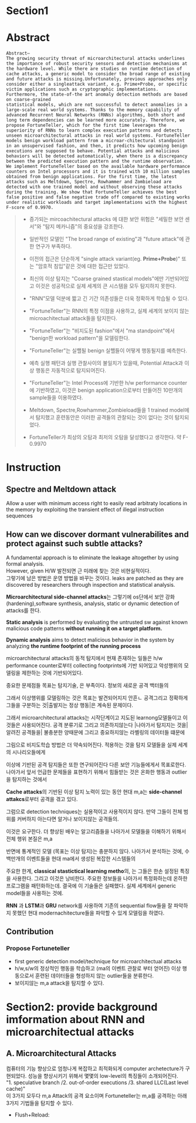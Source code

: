 # Section1
# Abstract

```
Abstract—
The growing security threat of microarchitectural attacks underlines the importance of robust security sensors and detection mechanisms at the hardware level. While there are studies on runtime detection of cache attacks, a generic model to consider the broad range of existing and future attacks is missing.Unfortunately, previous approaches only consider either a singleattack variant, e.g. Prime+Probe, or specific victim applications such as cryptographic implementations. Furthermore, the state-of-the art anomaly detection methods are based on coarse-grained
statistical models, which are not successful to detect anomalies in a large-scale real world systems. Thanks to the memory capability of advanced Recurrent Neural Networks (RNNs) algorithms, both short and long term dependencies can be learned more accurately. Therefore, we
propose FortuneTeller, which for the first time leverages the superiority of RNNs to learn complex execution patterns and detects unseen microarchitectural attacks in real world systems. FortuneTeller models benign workload pattern from a microar-chitectural standpoint in an unsupervised fashion, and then, it predicts how upcoming benign executions are supposed to behave. Potential attacks and malicious behaviors will be detected automatically, when there is a discrepancy between the predicted execution pattern and the runtime observation. We implement FortuneTeller based on the available hardware performance counters on Intel processors and it is trained with 10 million samples obtained from benign applications. For the first time, the latest attacks such as Meltdown, Spectre, Rowhammer and Zombieload are detected with one trained model and without observing these attacks during the training. We show that FortuneTeller achieves the best false positive and false negative trade off compared to existing works under realistic workloads and target implementations with the highest F-score of 0.9970.
```

> * 증가되는 mircoachitectural attacks 에 대한 보안 위험은 "세밀한 보안 센서"와 "탐지 메카니즘"의 중요성을 강조한다.  
> * 일반적인 모델인 "The broad range of existing"과 "future attack"에 관한 연구가 부족하다.   
> * 이전의 접근은 단순하게 "single attack variant(eg. **Prime+Probe**)" 또는 "암호적 침입"같은 것에 대한 접근만 있었다.  
> * 최신의 이상 탐지는 "Coarse grained stastical models"에만 기반되어있고 이것은 성공적으로 실제 세계의 큰 시스템을 모두 탐지하지 못한다.  
>  
> * "RNN"모델 덕분에 짧고 긴 기간 의존성들은 더욱 정확하게 학습될 수 있다.
> * "FortuneTeller"는 RNN의 특정 이점을 사용하고, 실제 세계의 보이지 않는 microachitectual attack들을 탐지한다.
> * "FortuneTeller"는 "비지도된 fashion"에서 "ma standpoint"에서 "benign한 workload pattern"을 모델링한다. 
> * "FortuneTeller"는 실핼될 benign 실핼들이 어떻게 행동될지를 예측한다.  
> * 예측 실행 패턴과 실행 관찰사이의 불일치가 있을때, Potential Attack과 이상 행동은 자동적으로 탐지되어진다.  
>  
> * "FortuneTeller"는 Intel Process에 기반한 h/w performance counter에 기반하였고, 이것은 benign application으로부터 만들어진 10만개의 sample들을 이용하였다.  
> * Meltdown, Spectre,Rowhammer,Zombieload들을 1 trained model에서 탐지했고 훈련동안은 이러한 공격들의 관찰되는 것이 없다는 것이 탐지되었다.  
> * FortuneTeller가 최상의 오탐과 최저의 오탐을 달성했다고 생각한다. 약 F-0.9970

# Instruction
## Spectre and Meltdown attack 
Allow a user with minimum access right to easily read arbitraty locations in the memory by exploiting the transient effect of illegal instruction sequences

## How can we discover **dormant vulnerabilites** and protect against such **subtle attacks**?

A fundamental approach is to eliminate the leakage altogether by using formal analysis.  
However, given H/W 발전되면 근 미래에 찾는 것은 비현실적이다.   
그렇기에 남은 방법은 운영 방법을 바꾸는 것이다.
leaks are patched as they are discovered by researchers through inspection and statistical analysis.
  
**Microarchitectural side-channel attacks**는 그렇기에 os단에서 보안 강화(hardening),software synthesis, analysis, static or dynamic detection of attacks를 한다. 

**Static analysis** is performed by evaluating the untrusted sw against known malicious code patterns **without running it on a target platform.**  

**Dynamic analysis** aims to detect malicious behavior in the system by analyzing **the runtime footprint of the running process**  

microarchitectural attacks의 동적 탐지에서 현재 존재하는 일들은 h/w performance counter로부터 collecting footprints에 기반 되어있고 악성행위의 모델링을 제한하는 것에 기반되어있다.  

중요한 문제점들 목표는 탐지기술, 은 부족이다. 정보의 새로운 공격 백터들의 

그래서 이상행위를 모델링하는 것은 목표는 발견되어지지 안흔ㄴ 공격그리고 정확하게 그들을 구분하는 것|출발지는 정상 행동|은 계속된 문제이다.

그래서 microarchitectural attacks는 시작단계이고 지도된 learnong모델들이고 이것들은 사용되어진다. 공격 분류기로 그리고 의존하지않는다 |나아가서 탐지지는 것을| 알려진 공격들을| 불충분한 양때문에 그리고 중요하지않는 라벨링의 데이터들 떄문에 

그림으로 비지도학습 방법은 더 약속되어진다. 적용하는 것을 탐지 모델들을 실제 세계의 시나리오들에게

이상에 기반된 공격 탐지들은 또한 연구되어진다 다른 보안 기능들에게서 목표로한다. 나아가서 앞서 언급한 문제들을 표현하기 위해서 힘들받는 것은 온화한 행동과 outlier을 탐지하는 것에서 

**Cache attacks**의 기반된 이상 탐지 노력이 있는 동안 현대 m,a는 **side-channel attakcs**로부터 공격을 겪고 있다. 

그럼으로 detection techniques는 실용적이고 사용적이지 않다. 만약 그들이 전체 범위를 커버하지 아는다면 알거나 보이지않는 공격들의. 

이것은 요구한다. 더 향상된 배우는 알고리즘들을 나아가서 모델들을 이해하기 위해서 전체 행위 본질은 m,a

반면에 통계적인 모델 (목표는 이상 탐지)는 충분하지 않다. 나아가서 분석하는 것에, 수백만개의 이벤트들을 현대 ma에서 생성된 복잡한 시스템들의

주요한 한계, **classical stastictical learning metho**의, 는 그들은 한손 설정된 특징을 사용한다. 그리고 이것은 낭비한다. 주요한 정보들을 나아가서 특정화하는데 온하한 프로그램을 패턴화하는데. 결국에 이 기술들은 실패했다. 실제 세계에서 generic model들을 사용하는 것에.

**RNN** 과 **LSTM**과 **GRU** network를 사용하여 기존의 sequential flow들을 잘 파악하지 못했던 현대 modernachitecture들을 파악할 수 있게 모델링을 하였다. 

## Contribution
### Propose Fortuneteller  
 * first generic detection model/technique for microarchitectual attacks  
 * h/w,s/w의 정상적인 행동을 학습하고 (ma의 이벤트 관찰로 부터 얻어진) 이상 행동으로서 훈련된 데이터들을 형성하지 않는 outlier들을 분류한다.  
 * 보이지않는 m,a attack을 탐지할 수 있다.   

# Section2: provide background imformation about RNN and microarchitectual attacks
## A. Microarchitectural Attacks
  컴퓨터의 기능 향상으로 엄청나게 복잡하고 최적화되게 computer archetecture가 구현되었다. 
  성능을 향상시키기 위해서 몇몇의 low-level의 특징들이 소개되어진다.  
  "1. speculative branch /2. out-of-order executions /3. shared LLC(Last level cache)"  
  이 3가지 모두다 m,a Attack의 공격 요소이며 Fortuneteller는 m,a를 공격하는 아래 3가지 기법들을 탐지할 수 있다.
 * Flush+Reload:
  
  

